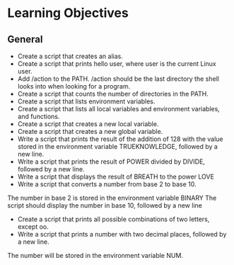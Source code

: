 # Learning Objectives
## General
* Create a script that creates an alias.
* Create a script that prints hello user, where user is the current Linux user.
* Add /action to the PATH. /action should be the last directory the shell looks into when looking for a program.
* Create a script that counts the number of directories in the PATH.
* Create a script that lists environment variables.
* Create a script that lists all local variables and environment variables, and functions.
* Create a script that creates a new local variable.
* Create a script that creates a new global variable.
* Write a script that prints the result of the addition of 128 with the value stored in the environment variable TRUEKNOWLEDGE, followed by a new line.
* Write a script that prints the result of POWER divided by DIVIDE, followed by a new line.
* Write a script that displays the result of BREATH to the power LOVE
* Write a script that converts a number from base 2 to base 10.

The number in base 2 is stored in the environment variable BINARY
The script should display the number in base 10, followed by a new line
* Create a script that prints all possible combinations of two letters, except oo.
* Write a script that prints a number with two decimal places, followed by a new line.

The number will be stored in the environment variable NUM.
